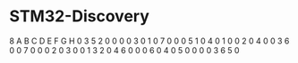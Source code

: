 # STM32-Discovery
8
A B C D E F G H
0 3 5 2 0 0 0 0
3 0 1 0 7 0 0 0
5 1 0 4 0 1 0 0
2 0 4 0 0 3 6 0
0 7 0 0 0 2 0 3
0 0 1 3 2 0 4 6
0 0 0 6 0 4 0 5
0 0 0 0 3 6 5 0
 
